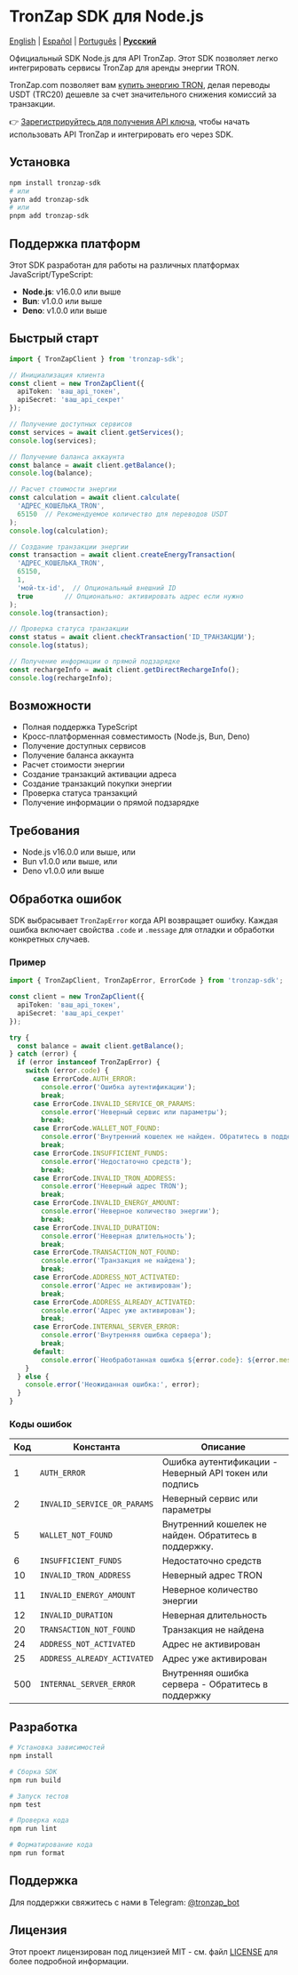 # TronZap SDK для Node.js

[English](README.md) | [Español](README.es.md) | [Português](README.pt-br.md) | **[Русский](README.ru.md)**

Официальный SDK Node.js для API TronZap.
Этот SDK позволяет легко интегрировать сервисы TronZap для аренды энергии TRON.

TronZap.com позволяет вам [купить энергию TRON](https://tronzap.com/), делая переводы USDT (TRC20) дешевле за счет значительного снижения комиссий за транзакции.

👉 [Зарегистрируйтесь для получения API ключа](https://tronzap.com), чтобы начать использовать API TronZap и интегрировать его через SDK.

## Установка

```bash
npm install tronzap-sdk
# или
yarn add tronzap-sdk
# или
pnpm add tronzap-sdk
```

## Поддержка платформ

Этот SDK разработан для работы на различных платформах JavaScript/TypeScript:

- **Node.js**: v16.0.0 или выше
- **Bun**: v1.0.0 или выше
- **Deno**: v1.0.0 или выше

## Быстрый старт

```typescript
import { TronZapClient } from 'tronzap-sdk';

// Инициализация клиента
const client = new TronZapClient({
  apiToken: 'ваш_api_токен',
  apiSecret: 'ваш_api_секрет'
});

// Получение доступных сервисов
const services = await client.getServices();
console.log(services);

// Получение баланса аккаунта
const balance = await client.getBalance();
console.log(balance);

// Расчет стоимости энергии
const calculation = await client.calculate(
  'АДРЕС_КОШЕЛЬКА_TRON',
  65150  // Рекомендуемое количество для переводов USDT
);
console.log(calculation);

// Создание транзакции энергии
const transaction = await client.createEnergyTransaction(
  'АДРЕС_КОШЕЛЬКА_TRON',
  65150,
  1,
  'мой-tx-id',  // Опциональный внешний ID
  true        // Опционально: активировать адрес если нужно
);
console.log(transaction);

// Проверка статуса транзакции
const status = await client.checkTransaction('ID_ТРАНЗАКЦИИ');
console.log(status);

// Получение информации о прямой подзарядке
const rechargeInfo = await client.getDirectRechargeInfo();
console.log(rechargeInfo);
```

## Возможности

- Полная поддержка TypeScript
- Кросс-платформенная совместимость (Node.js, Bun, Deno)
- Получение доступных сервисов
- Получение баланса аккаунта
- Расчет стоимости энергии
- Создание транзакций активации адреса
- Создание транзакций покупки энергии
- Проверка статуса транзакций
- Получение информации о прямой подзарядке

## Требования

- Node.js v16.0.0 или выше, или
- Bun v1.0.0 или выше, или
- Deno v1.0.0 или выше

## Обработка ошибок

SDK выбрасывает `TronZapError` когда API возвращает ошибку. Каждая ошибка включает свойства `.code` и `.message` для отладки и обработки конкретных случаев.

### Пример

```typescript
import { TronZapClient, TronZapError, ErrorCode } from 'tronzap-sdk';

const client = new TronZapClient({
  apiToken: 'ваш_api_токен',
  apiSecret: 'ваш_api_секрет'
});

try {
  const balance = await client.getBalance();
} catch (error) {
  if (error instanceof TronZapError) {
    switch (error.code) {
      case ErrorCode.AUTH_ERROR:
        console.error('Ошибка аутентификации');
        break;
      case ErrorCode.INVALID_SERVICE_OR_PARAMS:
        console.error('Неверный сервис или параметры');
        break;
      case ErrorCode.WALLET_NOT_FOUND:
        console.error('Внутренний кошелек не найден. Обратитесь в поддержку.');
        break;
      case ErrorCode.INSUFFICIENT_FUNDS:
        console.error('Недостаточно средств');
        break;
      case ErrorCode.INVALID_TRON_ADDRESS:
        console.error('Неверный адрес TRON');
        break;
      case ErrorCode.INVALID_ENERGY_AMOUNT:
        console.error('Неверное количество энергии');
        break;
      case ErrorCode.INVALID_DURATION:
        console.error('Неверная длительность');
        break;
      case ErrorCode.TRANSACTION_NOT_FOUND:
        console.error('Транзакция не найдена');
        break;
      case ErrorCode.ADDRESS_NOT_ACTIVATED:
        console.error('Адрес не активирован');
        break;
      case ErrorCode.ADDRESS_ALREADY_ACTIVATED:
        console.error('Адрес уже активирован');
        break;
      case ErrorCode.INTERNAL_SERVER_ERROR:
        console.error('Внутренняя ошибка сервера');
        break;
      default:
        console.error(`Необработанная ошибка ${error.code}: ${error.message}`);
    }
  } else {
    console.error('Неожиданная ошибка:', error);
  }
}
```

### Коды ошибок

| Код | Константа                      | Описание |
|-----|--------------------------------|-------------|
| 1   | `AUTH_ERROR`                  | Ошибка аутентификации - Неверный API токен или подпись |
| 2   | `INVALID_SERVICE_OR_PARAMS`   | Неверный сервис или параметры |
| 5   | `WALLET_NOT_FOUND`            | Внутренний кошелек не найден. Обратитесь в поддержку. |
| 6   | `INSUFFICIENT_FUNDS`          | Недостаточно средств |
| 10  | `INVALID_TRON_ADDRESS`        | Неверный адрес TRON |
| 11  | `INVALID_ENERGY_AMOUNT`       | Неверное количество энергии |
| 12  | `INVALID_DURATION`            | Неверная длительность |
| 20  | `TRANSACTION_NOT_FOUND`       | Транзакция не найдена |
| 24  | `ADDRESS_NOT_ACTIVATED`       | Адрес не активирован |
| 25  | `ADDRESS_ALREADY_ACTIVATED`   | Адрес уже активирован |
| 500 | `INTERNAL_SERVER_ERROR`       | Внутренняя ошибка сервера - Обратитесь в поддержку |

## Разработка

```bash
# Установка зависимостей
npm install

# Сборка SDK
npm run build

# Запуск тестов
npm test

# Проверка кода
npm run lint

# Форматирование кода
npm run format
```

## Поддержка

Для поддержки свяжитесь с нами в Telegram: [@tronzap_bot](https://t.me/tronzap_bot)

## Лицензия

Этот проект лицензирован под лицензией MIT - см. файл [LICENSE](LICENSE) для более подробной информации.